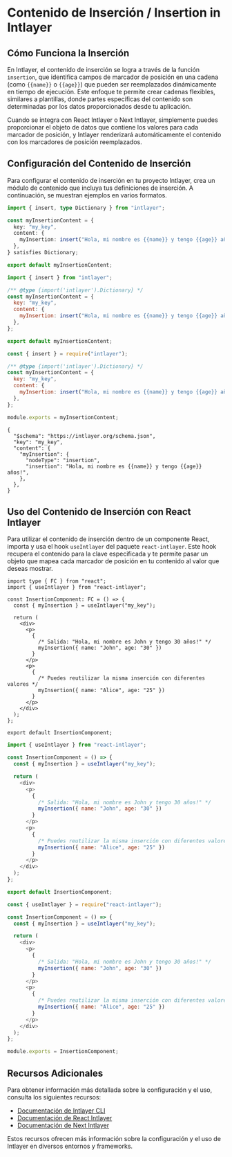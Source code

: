 # Contenido de Inserción / Insertion in Intlayer

## Cómo Funciona la Inserción

En Intlayer, el contenido de inserción se logra a través de la función `insertion`, que identifica campos de marcador de posición en una cadena (como `{{name}}` o `{{age}}`) que pueden ser reemplazados dinámicamente en tiempo de ejecución. Este enfoque te permite crear cadenas flexibles, similares a plantillas, donde partes específicas del contenido son determinadas por los datos proporcionados desde tu aplicación.

Cuando se integra con React Intlayer o Next Intlayer, simplemente puedes proporcionar el objeto de datos que contiene los valores para cada marcador de posición, y Intlayer renderizará automáticamente el contenido con los marcadores de posición reemplazados.

## Configuración del Contenido de Inserción

Para configurar el contenido de inserción en tu proyecto Intlayer, crea un módulo de contenido que incluya tus definiciones de inserción. A continuación, se muestran ejemplos en varios formatos.

```typescript fileName="**/*.content.ts" contentDeclarationFormat="typescript"
import { insert, type Dictionary } from "intlayer";

const myInsertionContent = {
  key: "my_key",
  content: {
    myInsertion: insert("Hola, mi nombre es {{name}} y tengo {{age}} años!"),
  },
} satisfies Dictionary;

export default myInsertionContent;
```

```javascript fileName="**/*.content.mjs" contentDeclarationFormat="esm"
import { insert } from "intlayer";

/** @type {import('intlayer').Dictionary} */
const myInsertionContent = {
  key: "my_key",
  content: {
    myInsertion: insert("Hola, mi nombre es {{name}} y tengo {{age}} años!"),
  },
};

export default myInsertionContent;
```

```javascript fileName="**/*.content.cjs" contentDeclarationFormat="commonjs"
const { insert } = require("intlayer");

/** @type {import('intlayer').Dictionary} */
const myInsertionContent = {
  key: "my_key",
  content: {
    myInsertion: insert("Hola, mi nombre es {{name}} y tengo {{age}} años!"),
  },
};

module.exports = myInsertionContent;
```

```json5 fileName="**/*.content.json" contentDeclarationFormat="json"
{
  "$schema": "https://intlayer.org/schema.json",
  "key": "my_key",
  "content": {
    "myInsertion": {
      "nodeType": "insertion",
      "insertion": "Hola, mi nombre es {{name}} y tengo {{age}} años!",
    },
  },
}
```

## Uso del Contenido de Inserción con React Intlayer

Para utilizar el contenido de inserción dentro de un componente React, importa y usa el hook `useIntlayer` del paquete `react-intlayer`. Este hook recupera el contenido para la clave especificada y te permite pasar un objeto que mapea cada marcador de posición en tu contenido al valor que deseas mostrar.

```tsx fileName="**/*.tsx" codeFormat="typescript"
import type { FC } from "react";
import { useIntlayer } from "react-intlayer";

const InsertionComponent: FC = () => {
  const { myInsertion } = useIntlayer("my_key");

  return (
    <div>
      <p>
        {
          /* Salida: "Hola, mi nombre es John y tengo 30 años!" */
          myInsertion({ name: "John", age: "30" })
        }
      </p>
      <p>
        {
          /* Puedes reutilizar la misma inserción con diferentes valores */
          myInsertion({ name: "Alice", age: "25" })
        }
      </p>
    </div>
  );
};

export default InsertionComponent;
```

```javascript fileName="**/*.mjx" codeFormat="esm"
import { useIntlayer } from "react-intlayer";

const InsertionComponent = () => {
  const { myInsertion } = useIntlayer("my_key");

  return (
    <div>
      <p>
        {
          /* Salida: "Hola, mi nombre es John y tengo 30 años!" */
          myInsertion({ name: "John", age: "30" })
        }
      </p>
      <p>
        {
          /* Puedes reutilizar la misma inserción con diferentes valores */
          myInsertion({ name: "Alice", age: "25" })
        }
      </p>
    </div>
  );
};

export default InsertionComponent;
```

```javascript fileName="**/*.cjs" codeFormat="commonjs"
const { useIntlayer } = require("react-intlayer");

const InsertionComponent = () => {
  const { myInsertion } = useIntlayer("my_key");

  return (
    <div>
      <p>
        {
          /* Salida: "Hola, mi nombre es John y tengo 30 años!" */
          myInsertion({ name: "John", age: "30" })
        }
      </p>
      <p>
        {
          /* Puedes reutilizar la misma inserción con diferentes valores */
          myInsertion({ name: "Alice", age: "25" })
        }
      </p>
    </div>
  );
};

module.exports = InsertionComponent;
```

## Recursos Adicionales

Para obtener información más detallada sobre la configuración y el uso, consulta los siguientes recursos:

- [Documentación de Intlayer CLI](https://github.com/aymericzip/intlayer/blob/main/docs/es/intlayer_cli.md)
- [Documentación de React Intlayer](https://github.com/aymericzip/intlayer/blob/main/docs/es/intlayer_with_create_react_app.md)
- [Documentación de Next Intlayer](https://github.com/aymericzip/intlayer/blob/main/docs/es/intlayer_with_nextjs_15.md)

Estos recursos ofrecen más información sobre la configuración y el uso de Intlayer en diversos entornos y frameworks.
